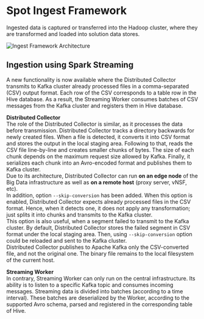 Spot Ingest Framework
========================================================================================================================================
Ingested data is captured or transferred into the Hadoop cluster, where they are transformed and loaded into solution data stores.

![Ingest Framework Architecture](../docs/SPOT_Ingest_Framework1_1.png)

## Ingestion using Spark Streaming
A new functionality is now available where the Distributed Collector transmits to Kafka cluster already processed files in a comma-separated (CSV) output format. Each row of the CSV corresponds to a table row in the Hive database. As a result, the Streaming Worker consumes batches of CSV messages from the Kafka cluster and registers them in Hive database.

**Distributed Collector**
<br />
The role of the Distributed Collector is similar, as it processes the data before transmission. Distributed Collector tracks a directory backwards for newly created files. When a file is detected, it converts it into CSV format and stores the output in the local staging area. Following to that, reads the CSV file line-by-line and creates smaller chunks of bytes. The size of each chunk depends on the maximum request size allowed by Kafka. Finally, it serializes each chunk into an Avro-encoded format and publishes them to Kafka cluster.<br />
Due to its architecture, Distributed Collector can run **on an edge node** of the Big Data infrastructure as well as **on a remote host** (proxy server, vNSF, etc).<br />
In addition, option `--skip-conversion` has been added. When this option is enabled, Distributed Collector expects already processed files in the CSV format. Hence, when it detects one, it does not apply any transformation; just splits it into chunks and transmits to the Kafka cluster.<br />
This option is also useful, when a segment failed to transmit to the Kafka cluster. By default, Distributed Collector stores the failed segment in CSV format under the local staging area. Then, using `--skip-conversion` option could be reloaded and sent to the Kafka cluster.<br />
Distributed Collector publishes to Apache Kafka only the CSV-converted file, and not the original one. The binary file remains to the local filesystem of the current host.

**Streaming Worker**
<br />
In contrary, Streaming Worker can only run on the central infrastructure. Its ability is to listen to a specific Kafka topic and consumes incoming messages. Streaming data is divided into batches (according to a time interval). These batches are deserialized by the Worker, according to the supported Avro schema, parsed and registered in the corresponding table of Hive.
